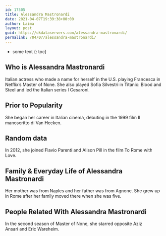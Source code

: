 ```yaml
---
id: 17505
title: Alessandra Mastronardi
date: 2021-04-07T19:39:38+00:00
author: Laima
layout: post
guid: https://ukdataservers.com/alessandra-mastronardi/
permalink: /04/07/alessandra-mastronardi/
---
```


* some text
{: toc}


## Who is Alessandra Mastronardi
                  
                  
                  
Italian actress who made a name for herself in the U.S. playing Francesca in Netflix&#8217;s Master of None. She also played Sofia Silvestri in Titanic: Blood and Steel and led the Italian series I Cesaroni. 
                  
              
            
              
            
                
                
                
## Prior to Popularity
                  
                  
                  
She began her career in Italian cinema, debuting in the 1999 film Il manoscritto di Van Hecken. 
                  
              
            
              
            
                
                
                
## Random data
                  
                  
                  
In 2012, she joined Flavio Parenti and Alison Pill in the film To Rome with Love. 
                  
              
            
              
            
                
                
                
## Family & Everyday Life of Alessandra Mastronardi
                  
                  
                  
Her mother was from Naples and her father was from Agnone. She grew up in Rome after her family moved there when she was five. 
                  
              
            
              
            
                
                
                
## People Related With Alessandra Mastronardi
                  
                  
                  
In the second season of Master of None, she starred opposite Aziz Ansari and Eric Wareheim. 
                  
              
            
              
            
                
              
            
              
              
            
            
              
            
          
          
          